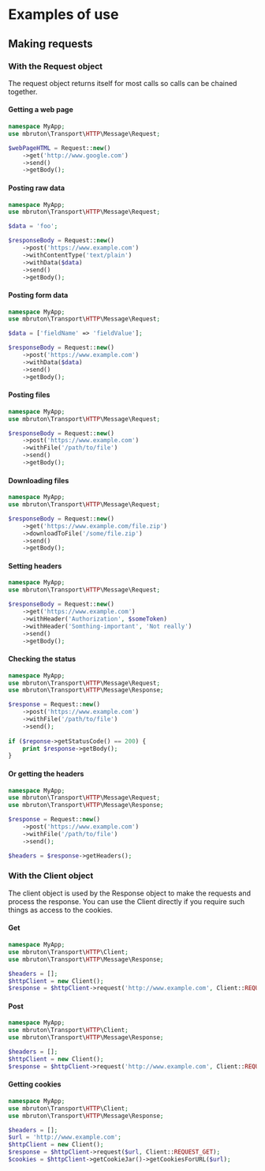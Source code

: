 # Examples of use

## Making requests
### With the Request object
The request object returns itself for most calls so calls can be chained together.

#### Getting a web page
```php
namespace MyApp;
use mbruton\Transport\HTTP\Message\Request;

$webPageHTML = Request::new()
    ->get('http://www.google.com')
    ->send()
    ->getBody();
``` 

#### Posting raw data
```php
namespace MyApp;
use mbruton\Transport\HTTP\Message\Request;

$data = 'foo';

$responseBody = Request::new()
    ->post('https://www.example.com')
    ->withContentType('text/plain')
    ->withData($data)
    ->send()
    ->getBody();
```

#### Posting form data
```php
namespace MyApp;
use mbruton\Transport\HTTP\Message\Request;

$data = ['fieldName' => 'fieldValue'];

$responseBody = Request::new()
    ->post('https://www.example.com')
    ->withData($data)
    ->send()
    ->getBody();
```

#### Posting files
```php
namespace MyApp;
use mbruton\Transport\HTTP\Message\Request;

$responseBody = Request::new()
    ->post('https://www.example.com')
    ->withFile('/path/to/file')
    ->send()
    ->getBody();
```

#### Downloading files
```php
namespace MyApp;
use mbruton\Transport\HTTP\Message\Request;

$responseBody = Request::new()
    ->get('https://www.example.com/file.zip')
    ->downloadToFile('/some/file.zip')
    ->send()
    ->getBody();
```

#### Setting headers
```php
namespace MyApp;
use mbruton\Transport\HTTP\Message\Request;

$responseBody = Request::new()
    ->get('https://www.example.com')
    ->withHeader('Authorization', $someToken)
    ->withHeader('Somthing-important', 'Not really')
    ->send()
    ->getBody();
```

#### Checking the status
```php
namespace MyApp;
use mbruton\Transport\HTTP\Message\Request;
use mbruton\Transport\HTTP\Message\Response;

$response = Request::new()
    ->post('https://www.example.com')
    ->withFile('/path/to/file')
    ->send();
    
if ($reponse->getStatusCode() == 200) {
    print $response->getBody();
}
```

#### Or getting the headers
```php
namespace MyApp;
use mbruton\Transport\HTTP\Message\Request;
use mbruton\Transport\HTTP\Message\Response;

$response = Request::new()
    ->post('https://www.example.com')
    ->withFile('/path/to/file')
    ->send();

$headers = $response->getHeaders(); 
```

### With the Client object
The client object is used by the Response object to make the requests and process the response.  You can use the Client directly if you require
such things as access to the cookies.

#### Get
```php
namespace MyApp;
use mbruton\Transport\HTTP\Client;
use mbruton\Transport\HTTP\Message\Response;

$headers = [];
$httpClient = new Client();
$response = $httpClient->request('http://www.example.com', Client::REQUEST_GET, $headers);
```

#### Post
```php
namespace MyApp;
use mbruton\Transport\HTTP\Client;
use mbruton\Transport\HTTP\Message\Response;

$headers = [];
$httpClient = new Client();
$response = $httpClient->request('http://www.example.com', Client::REQUEST_POST, $headers, 'data');
```

#### Getting cookies
```php
namespace MyApp;
use mbruton\Transport\HTTP\Client;
use mbruton\Transport\HTTP\Message\Response;

$headers = [];
$url = 'http://www.example.com';
$httpClient = new Client();
$response = $httpClient->request($url, Client::REQUEST_GET);
$cookies = $httpClient->getCookieJar()->getCookiesForURL($url);

```